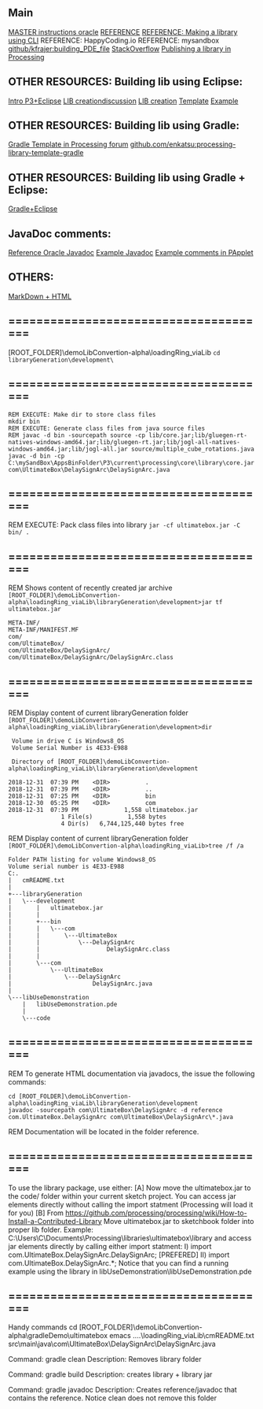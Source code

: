 ## Main
[MASTER instructions oracle](https://docs.oracle.com/javase/7/docs/technotes/tools/windows/javac.html)
[REFERENCE](https://forum.processing.org/two/discussion/27721/java-cannot-run-processing-quits-with-the-following-error-error-could-not-find-or-load-main-class)
[REFERENCE: Making a library using CLI](https://discourse.processing.org/t/including-shared-pde-files-across-projects/1701/14)
REFERENCE: HappyCoding.io
REFERENCE: mysandbox
[github/kfrajer:building_PDE_file](https://github.com/kfrajer/building_PDE_file)
[StackOverflow](https://stackoverflow.com/questions/219585/including-all-the-jars-in-a-directory-within-the-java-classpath)
[Publishing a library in Processing](https://github.com/processing/processing/wiki/Library-Guidelines)

## OTHER RESOURCES: Building lib using Eclipse:
[Intro P3+Eclipse](https://processing.org/tutorials/eclipse/)
[LIB creationdiscussion](https://forum.processing.org/two/discussion/21049/creating-a-library)
[LIB creation](https://github.com/processing/processing/wiki/Library-Basics)
[Template](https://github.com/processing/processing-library-template)
[Example](https://github.com/Lord-of-the-Galaxy/Timing-Utilities/tree/master/timing_utils)

## OTHER RESOURCES: Building lib using Gradle:
[Gradle Template in Processing forum](https://forum.processing.org/two/discussion/26711/processing-library-template-using-gradle)
[github.com/enkatsu:processing-library-template-gradle](https://github.com/enkatsu/processing-library-template-gradle)

## OTHER RESOURCES: Building lib using Gradle + Eclipse:
[Gradle+Eclipse](https://toastedbits.com/2017/02/13/processing-with-gradle-and-eclipse/)

## JavaDoc comments:
 [Reference Oracle Javadoc](https://www.oracle.com/technetwork/articles/java/index-137868.html)
 [Example Javadoc](http://www.docjar.net/html/api/java/util/Collections.java.html)
 [Example comments in PApplet](https://github.com/processing/processing/blob/master/core/src/processing/core/PApplet.java)

## OTHERS:
[MarkDown + HTML](https://daringfireball.net/projects/markdown/syntax#html)


## ======================================
[ROOT_FOLDER]\demoLibConvertion-alpha\loadingRing_viaLib
`cd libraryGeneration\development\`

## ======================================
```
REM EXECUTE: Make dir to store class files
mkdir bin
REM EXECUTE: Generate class files from java source files
REM javac -d bin -sourcepath source -cp lib/core.jar;lib/gluegen-rt-natives-windows-amd64.jar;lib/gluegen-rt.jar;lib/jogl-all-natives-windows-amd64.jar;lib/jogl-all.jar source/multiple_cube_rotations.java
javac -d bin -cp C:\mySandBox\AppsBinFolder\P3\current\processing\core\library\core.jar com\UltimateBox\DelaySignArc\DelaySignArc.java
```

## ======================================
REM EXECUTE: Pack class files into library
`jar -cf ultimatebox.jar -C bin/ .`

## ======================================
REM Shows content of recently created jar archive
`[ROOT_FOLDER]\demoLibConvertion-alpha\loadingRing_viaLib\libraryGeneration\development>jar tf ultimatebox.jar`
```
META-INF/
META-INF/MANIFEST.MF
com/
com/UltimateBox/
com/UltimateBox/DelaySignArc/
com/UltimateBox/DelaySignArc/DelaySignArc.class
```

## ======================================
REM Display content of current libraryGeneration folder
`[ROOT_FOLDER]\demoLibConvertion-alpha\loadingRing_viaLib\libraryGeneration\development>dir`
```
 Volume in drive C is Windows8_OS
 Volume Serial Number is 4E33-E988

 Directory of [ROOT_FOLDER]\demoLibConvertion-alpha\loadingRing_viaLib\libraryGeneration\development

2018-12-31  07:39 PM    <DIR>          .
2018-12-31  07:39 PM    <DIR>          ..
2018-12-31  07:25 PM    <DIR>          bin
2018-12-30  05:25 PM    <DIR>          com
2018-12-31  07:39 PM             1,558 ultimatebox.jar
               1 File(s)          1,558 bytes
               4 Dir(s)   6,744,125,440 bytes free

```


REM Display content of current libraryGeneration folder
`[ROOT_FOLDER]\demoLibConvertion-alpha\loadingRing_viaLib>tree /f /a`
```
Folder PATH listing for volume Windows8_OS
Volume serial number is 4E33-E988
C:.
|   cmREADME.txt
|
+---libraryGeneration
|   \---development
|       |   ultimatebox.jar
|       |
|       +---bin
|       |   \---com
|       |       \---UltimateBox
|       |           \---DelaySignArc
|       |                   DelaySignArc.class
|       |
|       \---com
|           \---UltimateBox
|               \---DelaySignArc
|                       DelaySignArc.java
|
\---libUseDemonstration
    |   libUseDemonstration.pde
    |
    \---code
```

## ======================================
REM To generate HTML documentation via javadocs, the issue the following commands:
```
cd [ROOT_FOLDER]\demoLibConvertion-alpha\loadingRing_viaLib\libraryGeneration\development
javadoc -sourcepath com\UltimateBox\DelaySignArc -d reference com.UltimateBox.DelaySignArc com\UltimateBox\DelaySignArc\*.java
```
REM Documentation will be located in the folder reference.

## ======================================
To use the library package, use either: 
   [A] Now move the ultimatebox.jar to the code/ folder within your current sketch project.
       You can access jar elements directly without calling the import statment (Processing will load it for you)
   [B] From https://github.com/processing/processing/wiki/How-to-Install-a-Contributed-Library
       Move ultimatebox.jar to sketchbook folder into proper lib folder. Example: 
       C:\Users\C\Documents\Processing\libraries\ultimatebox\library
       and access jar elements directly by calling either import statment:
       I) import com.UltimateBox.DelaySignArc.DelaySignArc;  [PREFERED]
      II) import com.UltimateBox.DelaySignArc.*;
       Notice that you can find a running example using the library in libUseDemonstration\libUseDemonstration.pde


## ======================================
Handy commands
cd [ROOT_FOLDER]\demoLibConvertion-alpha\gradleDemo\ultimatebox
emacs ..\..\loadingRing_viaLib\cmREADME.txt src\main\java\com\UltimateBox\DelaySignArc\DelaySignArc.java

Command:     gradle clean
Description: Removes library folder

Command:     gradle build
Description: creates library + library jar

Command:     gradle javadoc
Description: Creates reference/javadoc that contains the reference. Notice clean does not remove this folder

